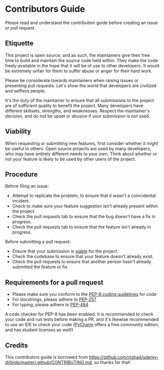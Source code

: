 # Contributors Guide

Please read and understand the contribution guide before creating an issue or pull request.

## Etiquette

This project is open source, and as such, the maintainers give their free time to build and maintain the source code held within. They make the code freely available in the hope that it will be of use to other developers. It would be extremely unfair for them to suffer abuse or anger for their hard work.

Please be considerate towards maintainers when raising issues or presenting pull requests. Let's show the world that developers are civilized and selfless people.

It's the duty of the maintainer to ensure that all submissions to the project are of sufficient quality to benefit the project. Many developers have different skillsets, strengths, and weaknesses. Respect the maintainer's decision, and do not be upset or abusive if your submission is not used.

## Viability

When requesting or submitting new features, first consider whether it might be useful to others. Open source projects are used by many developers, who may have entirely different needs to your own. Think about whether or not your feature is likely to be used by other users of the project.

## Procedure

Before filing an issue:

- Attempt to replicate the problem, to ensure that it wasn't a coincidental incident.
- Check to make sure your feature suggestion isn't already present within the project.
- Check the pull requests tab to ensure that the bug doesn't have a fix in progress.
- Check the pull requests tab to ensure that the feature isn't already in progress.

Before submitting a pull request:

- Ensure that your submission is [viable](#viability) for the project.
- Check the codebase to ensure that your feature doesn't already exist.
- Check the pull requests to ensure that another person hasn't already submitted the feature or fix.

## Requirements for a pull request

- Please make sure you conform to the [PEP-8 coding guidelines](https://www.python.org/dev/peps/pep-0008/) for code
- For docstrings, please adhere to [PEP-257](https://www.python.org/dev/peps/pep-0257/)
- For typing, please adhere to [PEP-484](https://www.python.org/dev/peps/pep-0484/)

A code checker for PEP-8 has been enabled. It is recommended to check your code and run tests before making a PR, and it's likewise recommended to use an IDE to check your code ([PyCharm](https://www.jetbrains.com/pycharm/) offers a free community edition, and has student licenses as well!)

## Credits

This contributors guide is borrowed from https://github.com/nishad/udemy-dl/blob/master/.github/CONTRIBUTING.md, so thanks for that!